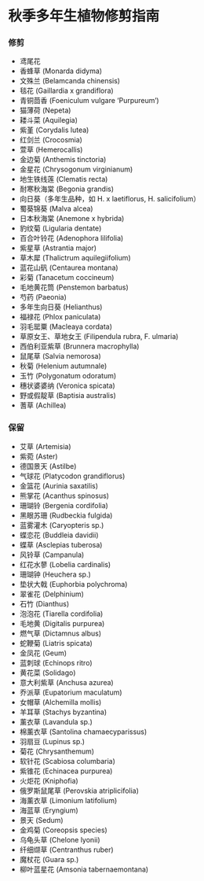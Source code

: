 # 秋季多年生植物修剪指南

### 修剪

- 鸢尾花  
- 香蜂草 (Monarda didyma)  
- 文殊兰 (Belamcanda chinensis)  
- 毯花 (Gaillardia x grandiflora)  
- 青铜茴香 (Foeniculum vulgare ‘Purpureum’)  
- 猫薄荷 (Nepeta)  
- 耧斗菜 (Aquilegia)  
- 紫堇 (Corydalis lutea)  
- 红剑兰 (Crocosmia)  
- 萱草 (Hemerocallis)  
- 金边菊 (Anthemis tinctoria)  
- 金星花 (Chrysogonum virginianum)  
- 地生铁线莲 (Clematis recta)  
- 耐寒秋海棠 (Begonia grandis)  
- 向日葵（多年生品种，如 H. x laetiflorus, H. salicifolium）  
- 蜀葵锦葵 (Malva alcea)  
- 日本秋海棠 (Anemone x hybrida)  
- 豹纹菊 (Ligularia dentate)  
- 百合叶铃花 (Adenophora lilifolia)  
- 紫星草 (Astrantia major)  
- 草木犀 (Thalictrum aquilegiifolium)  
- 蓝花山矾 (Centaurea montana)  
- 彩菊 (Tanacetum coccineum)  
- 毛地黄花筒 (Penstemon barbatus)  
- 芍药 (Paeonia)  
- 多年生向日葵 (Helianthus)  
- 福禄花 (Phlox paniculata)  
- 羽毛罂粟 (Macleaya cordata)  
- 草原女王、草地女王 (Filipendula rubra, F. ulmaria)  
- 西伯利亚紫草 (Brunnera macrophylla)  
- 鼠尾草 (Salvia nemorosa)  
- 秋菊 (Helenium autumnale)  
- 玉竹 (Polygonatum odoratum)  
- 穗状婆婆纳 (Veronica spicata)  
- 野或假靛草 (Baptisia australis)  
- 蓍草 (Achillea)  

### 保留

- 艾草 (Artemisia)  
- 紫菀 (Aster)  
- 德国景天 (Astilbe)  
- 气球花 (Platycodon grandiflorus)  
- 金篮花 (Aurinia saxatilis)  
- 熊掌花 (Acanthus spinosus)  
- 珊瑚铃 (Bergenia cordifolia)  
- 黑眼苏珊 (Rudbeckia fulgida)  
- 蓝雾灌木 (Caryopteris sp.)  
- 蝶恋花 (Buddleia davidii)  
- 蝶草 (Asclepias tuberosa)  
- 风铃草 (Campanula)  
- 红花水蓼 (Lobelia cardinalis)  
- 珊瑚钟 (Heuchera sp.)  
- 垫状大戟 (Euphorbia polychroma)  
- 翠雀花 (Delphinium)  
- 石竹 (Dianthus)  
- 泡泡花 (Tiarella cordifolia)  
- 毛地黄 (Digitalis purpurea)  
- 燃气草 (Dictamnus albus)  
- 蛇鞭菊 (Liatris spicata)  
- 金凤花 (Geum)  
- 蓝刺球 (Echinops ritro)  
- 黄花菜 (Solidago)  
- 意大利紫草 (Anchusa azurea)  
- 乔派草 (Eupatorium maculatum)  
- 女帽草 (Alchemilla mollis)  
- 羊耳草 (Stachys byzantina)  
- 薰衣草 (Lavandula sp.)  
- 棉薰衣草 (Santolina chamaecyparissus)  
- 羽扇豆 (Lupinus sp.)  
- 菊花 (Chrysanthemum)  
- 软针花 (Scabiosa columbaria)  
- 紫锥花 (Echinacea purpurea)  
- 火炬花 (Kniphofia)  
- 俄罗斯鼠尾草 (Perovskia atriplicifolia)  
- 海薰衣草 (Limonium latifolium)  
- 海蓝草 (Eryngium)  
- 景天 (Sedum)  
- 金鸡菊 (Coreopsis species)  
- 乌龟头草 (Chelone lyonii)  
- 纤细缬草 (Centranthus ruber)  
- 魔杖花 (Guara sp.)  
- 柳叶蓝星花 (Amsonia tabernaemontana)
